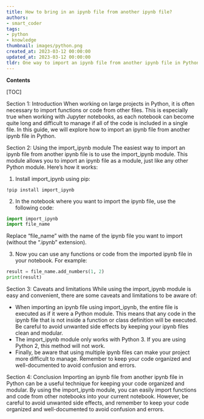 ```yaml
---
title: How to bring in an ipynb file from another ipynb file?
authors:
- smart_coder
tags:
- python
- knowledge
thumbnail: images/python.png
created_at: 2023-03-12 00:00:00
updated_at: 2023-03-12 00:00:00
tldr: One way to import an ipynb file from another ipynb file in Python is to use the nbimporter module and the magic command %notebook.
---
```


**Contents**

[TOC]

Section 1: Introduction
When working on large projects in Python, it is often necessary to import functions or code from other files. This is especially true when working with Jupyter notebooks, as each notebook can become quite long and difficult to manage if all of the code is included in a single file. In this guide, we will explore how to import an ipynb file from another ipynb file in Python.

Section 2: Using the import_ipynb module
The easiest way to import an ipynb file from another ipynb file is to use the import_ipynb module. This module allows you to import an ipynb file as a module, just like any other Python module. Here’s how it works:

1. Install import_ipynb using pip:

```
!pip install import_ipynb
```

2. In the notebook where you want to import the ipynb file, use the following code:

```python
import import_ipynb
import file_name
```

Replace “file_name” with the name of the ipynb file you want to import (without the “.ipynb” extension).

3. Now you can use any functions or code from the imported ipynb file in your notebook. For example:

```python
result = file_name.add_numbers(1, 2)
print(result)
```

Section 3: Caveats and limitations
While using the import_ipynb module is easy and convenient, there are some caveats and limitations to be aware of:

- When importing an ipynb file using import_ipynb, the entire file is executed as if it were a Python module. This means that any code in the ipynb file that is not inside a function or class definition will be executed. Be careful to avoid unwanted side effects by keeping your ipynb files clean and modular.
- The import_ipynb module only works with Python 3. If you are using Python 2, this method will not work.
- Finally, be aware that using multiple ipynb files can make your project more difficult to manage. Remember to keep your code organized and well-documented to avoid confusion and errors.

Section 4: Conclusion
Importing an ipynb file from another ipynb file in Python can be a useful technique for keeping your code organized and modular. By using the import_ipynb module, you can easily import functions and code from other notebooks into your current notebook. However, be careful to avoid unwanted side effects, and remember to keep your code organized and well-documented to avoid confusion and errors.
